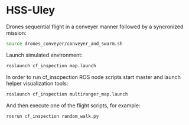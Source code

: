 # HSS-Uley

Drones sequential flight in a conveyer manner followed by a syncronized mission:
```bash
source drones_conveyer/conveyer_and_swarm.sh 
```
Launch simulated environment:
```bash
roslaunch cf_inspection map.launch
```
In order to run cf_inscpection ROS node scripts start master and launch helper visualization tools:
```bash
roslaunch cf_inspection multiranger_map.launch
```
And then execute one of the flight scripts, for example:
```bash
rosrun cf_inspection random_walk.py
```

